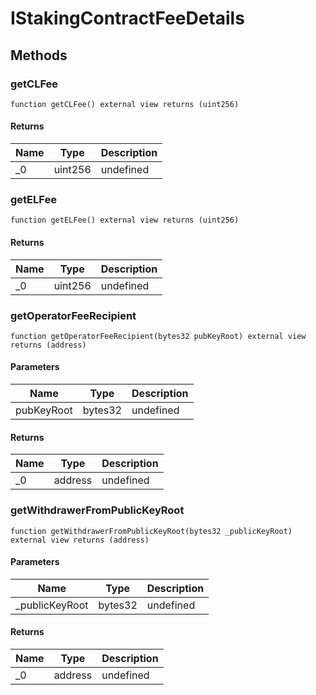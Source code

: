 # IStakingContractFeeDetails









## Methods

### getCLFee

```solidity
function getCLFee() external view returns (uint256)
```






#### Returns

| Name | Type | Description |
|---|---|---|
| _0 | uint256 | undefined |

### getELFee

```solidity
function getELFee() external view returns (uint256)
```






#### Returns

| Name | Type | Description |
|---|---|---|
| _0 | uint256 | undefined |

### getOperatorFeeRecipient

```solidity
function getOperatorFeeRecipient(bytes32 pubKeyRoot) external view returns (address)
```





#### Parameters

| Name | Type | Description |
|---|---|---|
| pubKeyRoot | bytes32 | undefined |

#### Returns

| Name | Type | Description |
|---|---|---|
| _0 | address | undefined |

### getWithdrawerFromPublicKeyRoot

```solidity
function getWithdrawerFromPublicKeyRoot(bytes32 _publicKeyRoot) external view returns (address)
```





#### Parameters

| Name | Type | Description |
|---|---|---|
| _publicKeyRoot | bytes32 | undefined |

#### Returns

| Name | Type | Description |
|---|---|---|
| _0 | address | undefined |




